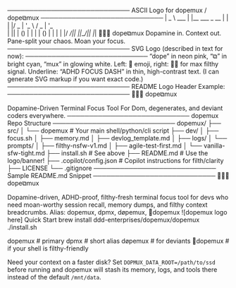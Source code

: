 
────────────────────────────
ASCII Logo for dopemux / dope⧉mux
────────────────────────────
| _ \ ___ | |__ ___ _ __
| | | |/ _ | '_ \ / _ | '_ \
| || | () | | | | () | | | |
|/ _/|| ||___/|| |_|
💊🍑🍆 dope⧉mux
Dopamine in. Context out.
Pane-split your chaos. Moan your focus.
────────────────────────────
SVG Logo (described in text for now):
────────────────────────────
“dope” in neon pink, “⧉” in bright cyan, “mux” in glowing white.
Left: 💊 emoji, right: 🍑🍆 for max filthy signal.
Underline: “ADHD FOCUS DASH” in thin, high-contrast text.
(I can generate SVG markup if you want exact code.)
────────────────────────────
README Logo Header Example:
────────────────────────────
💊🍑🍆 dope⧉mux

Dopamine-Driven Terminal Focus Tool
For Dom, degenerates, and deviant coders everywhere.
────────────────────────────
dopemux Repo Structure
────────────────────────────
dopemux/
├── src/
│ └── dopemux # Your main shell/python/cli script
├── dev/
│ ├── focus.sh
│ ├── memory.md
│ ├── devlog_template.md
│ ├── logs/
│ └── prompts/
│ ├── filthy-nsfw-v1.md
│ ├── agile-test-first.md
│ └── vanilla-sfw-tight.md
├── install.sh # See above
├── README.md # Use the logo/banner!
├── .copilot/config.json # Copilot instructions for filth/clarity
├── LICENSE
└── .gitignore
────────────────────────────
Sample README.md Snippet
────────────────────────────
💊🍑🍆 dope⧉mux

Dopamine-driven, ADHD-proof, filthy-fresh terminal focus tool for devs who need moan-worthy session recall, memory dumps, and filthy context breadcrumbs.
Alias: dopemux, dpmx, døpemux, 💊dopemux
![dopemux logo here]
Quick Start
brew install ddd-enterprises/dopemux/dopemux
./install.sh

dopemux           # primary
dpmx              # short alias
døpemux           # for deviants
💊dopemux         # if your shell is filthy-friendly

Need your context on a faster disk? Set ``DOPMUX_DATA_ROOT=/path/to/ssd`` before
running and dopemux will stash its memory, logs, and tools there instead of the
default ``/mnt/data``.
